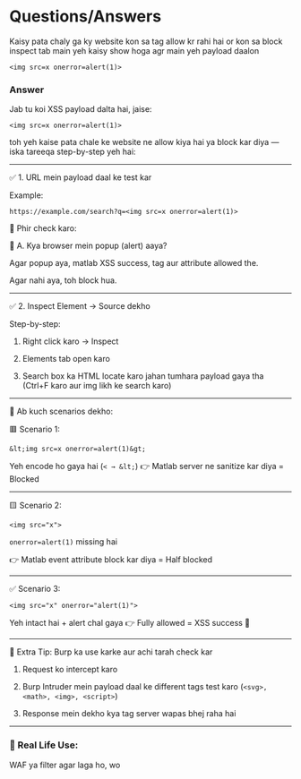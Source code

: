 # Questions/Answers 

Kaisy pata chaly ga ky website kon sa tag allow kr rahi hai or kon sa block inspect tab main yeh kaisy show hoga agr main yeh payload daalon

```<img src=x onerror=alert(1)>```

### Answer

Jab tu koi XSS payload dalta hai, jaise:

```<img src=x onerror=alert(1)>```

toh yeh kaise pata chale ke website ne allow kiya hai ya block kar diya — iska tareeqa step-by-step yeh hai:

---

✅ 1. URL mein payload daal ke test kar

Example:

```https://example.com/search?q=<img src=x onerror=alert(1)>```

👀 Phir check karo:

🔹 A. Kya browser mein popup (alert) aaya?

Agar popup aya, matlab XSS success, tag aur attribute allowed the.

Agar nahi aya, toh block hua.

---

✅ 2. Inspect Element → Source dekho

Step-by-step:

1. Right click karo → Inspect

2. Elements tab open karo

3. Search box ka HTML locate karo jahan tumhara payload gaya tha
(Ctrl+F karo aur img likh ke search karo)

---

🔎 Ab kuch scenarios dekho:

🟥 Scenario 1:

```&lt;img src=x onerror=alert(1)&gt;```

Yeh encode ho gaya hai (```< → &lt;```)
👉 Matlab server ne sanitize kar diya = Blocked


---

🟨 Scenario 2:

```<img src="x">```

```onerror=alert(1)``` missing hai

👉 Matlab event attribute block kar diya = Half blocked

---

✅ Scenario 3:

```<img src="x" onerror="alert(1)">```

Yeh intact hai + alert chal gaya
👉 Fully allowed = XSS success 🎯

---

🧪 Extra Tip: Burp ka use karke aur achi tarah check kar

1. Request ko intercept karo

2. Burp Intruder mein payload daal ke different tags test karo (```<svg>, <math>, <img>, <script>```)


3. Response mein dekho kya tag server wapas bhej raha hai

---

### 🔧 Real Life Use:

WAF ya filter agar laga ho, wo <script> ya onerror block karega

Lekin onbegin, onload jaise uncommon attributes miss kar sakta hai

Isi liye penetration testers Burp Intruder se brute-force karke kaunsa tag/event allowed hai yeh test karte hain.

